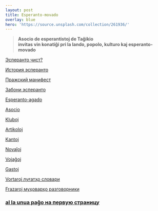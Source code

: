 ```yaml
---
layout: post
title: Esperanto-movado
overlay: blue
hero: 'https://source.unsplash.com/collection/261936/'
---
```


> **Asocio de esperantistoj de Taĝikio  
> invitas vin konatiĝi pri la lando, popolo, kulturo kaj
> esperanto-movado**


[Эсперанто чист?](ecxist.htm)

[История эсперанто](istesp.htm)

[Пражский манифест](manifrus.htm)
<!--break-->  

[Забони эсперанто](espzabon.htm)

[Esperanto-agado](e_agado/agado.htm) 

[Asocio](asocio.htm)

[Kluboj](kluboj.htm)

[Artikoloj](artikoloj.htm)

[Kantoj](kantoj.htm) 

[Novaĵoj](novajxoj.htm)

[Vojaĝoj](vojagxoj.htm)

[Gastoj](gastoj.htm)

[Vortaroj  луғатҳо  словари](vortaroj.htm)

[Frazaroj  муҳоварҳо  разговорники](frazaroj.htm)


### [al la unua paĝo  на первую страницу](index.htm)
